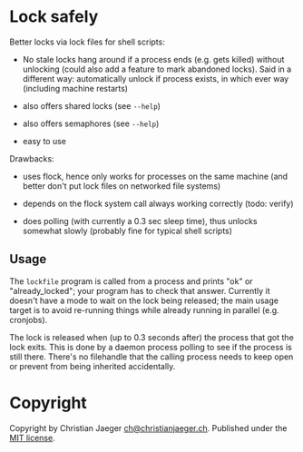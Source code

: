 # Lock safely

Better locks via lock files for shell scripts:

- No stale locks hang around if a process ends (e.g. gets killed)
  without unlocking (could also add a feature to mark abandoned
  locks). Said in a different way: automatically unlock if process
  exists, in which ever way (including machine restarts)

- also offers shared locks (see `--help`)

- also offers semaphores (see `--help`)

- easy to use

Drawbacks:

- uses flock, hence only works for processes on the same machine (and
  better don't put lock files on networked file systems)

- depends on the flock system call always working correctly (todo: verify)

- does polling (with currently a 0.3 sec sleep time), thus unlocks
  somewhat slowly (probably fine for typical shell scripts)

## Usage

The `lockfile` program is called from a process and prints "ok" or
"already_locked"; your program has to check that answer. Currently it
doesn't have a mode to wait on the lock being released; the main usage
target is to avoid re-running things while already running in parallel
(e.g. cronjobs).

The lock is released when (up to 0.3 seconds after) the process that
got the lock exits. This is done by a daemon process polling to see if
the process is still there. There's no filehandle that the calling
process needs to keep open or prevent from being inherited
accidentally.

# Copyright

Copyright by Christian Jaeger <ch@christianjaeger.ch>.
Published under the [MIT license](https://opensource.org/license/MIT).
